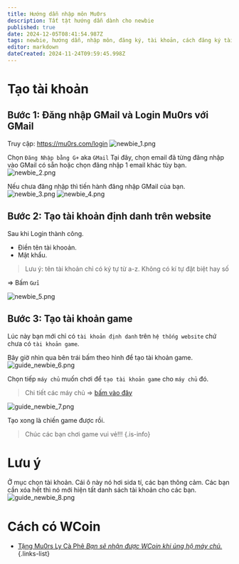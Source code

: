 ```yaml
---
title: Hướng dẫn nhập môn Mu0rs
description: Tất tật hướng dẫn dành cho newbie
published: true
date: 2024-12-05T08:41:54.987Z
tags: newbie, hướng dẫn, nhập môn, đăng ký, tài khoản, cách đăng ký tài khoản
editor: markdown
dateCreated: 2024-11-24T09:59:45.998Z
---
```


# Tạo tài khoản

## Bước 1: Đăng nhập GMail và Login Mu0rs với GMail

Truy cập: https://mu0rs.com/login
![newbie_1.png](/assets/guide/guide_newbie_0.png)

Chọn `Đăng Nhập bằng G+` aka `GMail`
Tại đây, chọn email đã từng đăng nhập vào GMail có sẵn hoặc chọn đăng nhập 1 email khác tùy bạn.
![newbie_2.png](/assets/guide/guide_newbie_2.png)

Nếu chưa đăng nhập thì tiến hành đăng nhập GMail của bạn.
![newbie_3.png](/assets/guide/guide_newbie_3.png)
![newbie_4.png](/assets/guide/guide_newbie_4.png)

## Bước 2: Tạo tài khoản định danh trên website

Sau khi Login thành công.

- Điền tên tài khooản.
- Mật khẩu.
> Lưu ý: tên tài khoản chỉ có ký tự từ a-z. Không có kí tự đặt biệt hay số

=> Bấm `Gửi`

![newbie_5.png](/assets/guide/guide_newbie_5.png)

## Bước 3: Tạo tài khoản game

Lúc này bạn mới chỉ có `tài khoản định danh` trên `hệ thống website` chứ chưa có `tài khoản game`.

Bây giờ nhìn qua bên trái bấm theo hình để tạo tài khoản game.
![guide_newbie_6.png](/assets/guide/guide_newbie_6.png)

Chọn tiếp `máy chủ` muốn chơi để `tạo tài khoản game` cho `máy chủ` đó.

> Chi tiết các máy chủ => [bấm vào đây](https://wiki.mu0rs.com/vi/server)

![guide_newbie_7.png](/assets/guide/guide_newbie_7.png)

Tạo xong là chiến game được rồi. 

> Chúc các bạn chơi game vui vẻ!!!
{.is-info}

# Lưu ý

Ở mục chọn tài khoản. Cái ô này nó hơi sida tí, các bạn thông cảm.
Các bạn cần xóa hết thì nó mới hiện tất danh sách tài khoản cho các bạn.
![guide_newbie_8.png](/assets/guide/guide_newbie_8.png)

# Cách có WCoin
- [Tặng Mu0rs Ly Cà Phê *Bạn sẽ nhận được WCoin khi ủng hộ máy chủ.*](/vi/guide/how-to-donate)
{.links-list}